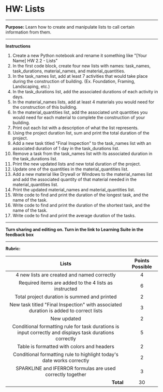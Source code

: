 # **HW: Lists**

---

**Purpose:** Learn how to create and manipulate lists to call certain information from them.

---

**Instructions**

1.  Create a new Python notebook and rename it something like "[Your Name] HW 2.2 - Lists"
2. In the first code block, create four new lists with names: task_names, task_durations, material_names, and material_quantities.
3. In the task_names list, add at least 7 activities that would take place during the construction of building. (Ex. Foundation, Framing, Landscaping, etc.)
4. In the task_durations list, add the associated durations of each activity in days. 
5. In the material_names lists, add at least 4 materials you would need for the construction of this building.
6. In the material_quantities list, add the associated unit quantities you would need for each material to complete the construction of your building.
7. Print out each list with a description of what the list represents.
8. Using the project duration list, sum and print the total duration of the project.
9. Add a new task titled "Final Inspection" to the task_names list with an associated duration of 1 day in the task_durations list.
10. Remove a task from the task_names list with its associated duration in the task_durations list.
11. Print the new updated lists and new total duration of the project.
12. Update one of the quantities in the material_quantities list.
13. Add a new material like Drywall or Windows to the material_names list and add the associated quantity of that material needed in the material_quantities list.
14. Print the updated material_names and material_quantities list.
15. Write code to find and print the duration of the longest task, and the name of the task.
16. Write code to find and print the duration of the shortest task, and the name of the task.
17. Write code to find and print the average duration of the tasks.

---

**Turn sharing and editing on. Turn in the link to Learning Suite in the feedback box**

---

**Rubric:**

|                                               Lists                                                     | Points Possible |
|:-------------------------------------------------------------------------------------------------------:|:---------------:|
|                         4 new lists are created and named correctly                                     |        4        |
|                          Required items are added to the 4 lists as instructed                          |        6        |
|                          Total project duration is summed and printed                                   |        2        |
|         New task titled "Final Inspection" with associated duration is added to correct lists           |        3        |
|                            New updated                             |        2        |
| Conditional formatting rule for task durations is input correctly and displays task durations correctly |        5        |
|                               Table is formatted with colors and headers                                |        2        |
|                  Conditional formatting rule to highlight today's date works correctly                  |        2        |
|                       SPARKLINE and IFERROR formulas are used correctly together                        |        3        |
|                             <div style="text-align: right">**Total**</div>                              |       30        |
